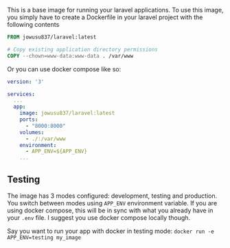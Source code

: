This is a base image for running your laravel applications. To use this image, you simply have to create a Dockerfile in your laravel project with the following contents

```Dockerfile
FROM jowusu837/laravel:latest

# Copy existing application directory permissions
COPY --chown=www-data:www-data . /var/www
```
Or you can use docker compose like so:

```yml
version: '3'

services:
  ...
  app:
    image: jowusu837/laravel:latest
    ports:
      - "8000:8000"
    volumes:
      - ./:/var/www
    environment:
      - APP_ENV=${APP_ENV}
    ...
```

## Testing
The image has 3 modes configured: development, testing and production. You switch between modes using `APP_ENV` environment variable. If you are using docker compose, this will be in sync with what you already have in your `.env` file. I suggest you use docker compose locally though.

Say you want to run your app with docker in testing mode:
``
docker run -e APP_ENV=testing my_image
``
